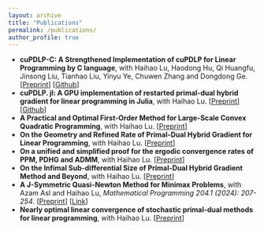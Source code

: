 ```yaml
---
layout: archive
title: "Publications"
permalink: /publications/
author_profile: true
---
```


<!-- ### Selected Publications -->

- **cuPDLP-C: A Strengthened Implementation of cuPDLP for Linear Programming by C language**, with Haihao Lu, Haodong Hu, Qi Huangfu, Jinsong Liu, Tianhao Liu, Yinyu Ye, Chuwen Zhang and Dongdong Ge. [[Preprint](https://arxiv.org/abs/2312.14832)] [[Github](https://github.com/COPT-Public/cuPDLP-C)]
- **cuPDLP. jl: A GPU implementation of restarted primal-dual hybrid gradient for linear programming in Julia**, with Haihao Lu. [[Preprint](https://arxiv.org/abs/2311.12180)] [[Github](https://github.com/jinwen-yang/cuPDLP.jl)]
- **A Practical and Optimal First-Order Method for Large-Scale Convex Quadratic Programming**, with Haihao Lu. [[Preprint](https://arxiv.org/abs/2311.07710)]
- **On the Geometry and Refined Rate of Primal-Dual Hybrid Gradient for Linear Programming**, with Haihao Lu. [[Preprint](https://arxiv.org/abs/2307.03664)]
- **On a unified and simplified proof for the ergodic convergence rates of PPM, PDHG and ADMM**, with Haihao Lu. [[Preprint](https://arxiv.org/abs/2305.02165)]
- **On the Infimal Sub-differential Size of Primal-Dual Hybrid Gradient Method and Beyond**, with Haihao Lu. [[Preprint](https://arxiv.org/abs/2206.12061)]
- **A J-Symmetric Quasi-Newton Method for Minimax Problems**, with Azam Asl and Haihao Lu, *Mathematical Programming 204.1 (2024): 207-254*. [[Preprint](https://arxiv.org/abs/2202.02279)] [[Link](https://link.springer.com/article/10.1007/s10107-023-01957-1)]
- **Nearly optimal linear convergence of stochastic primal-dual methods for linear programming**, with Haihao Lu. [[Preprint](https://arxiv.org/abs/2111.05530)]


